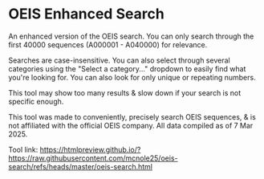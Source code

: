 # OEIS Enhanced Search

An enhanced version of the OEIS search. You can only search through the first 40000 sequences (A000001 - A040000) for relevance.

Searches are case-insensitive. You can also select through several categories using the "Select a category..." dropdown to easily find what you're looking for. You can also look for only unique or repeating numbers.

This tool may show too many results & slow down if your search is not specific enough.

This tool was made to conveniently, precisely search OEIS sequences, & is not affiliated with the official OEIS company. All data compiled as of 7 Mar 2025.

Tool link: https://htmlpreview.github.io/?https://raw.githubusercontent.com/mcnole25/oeis-search/refs/heads/master/oeis-search.html
